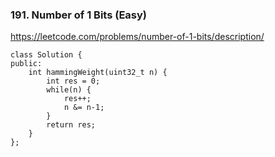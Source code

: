 ### 191. Number of 1 Bits (Easy)

https://leetcode.com/problems/number-of-1-bits/description/

```
class Solution {
public:
    int hammingWeight(uint32_t n) {
        int res = 0;
        while(n) {
            res++;
            n &= n-1;
        }
        return res;
    }
};
```

